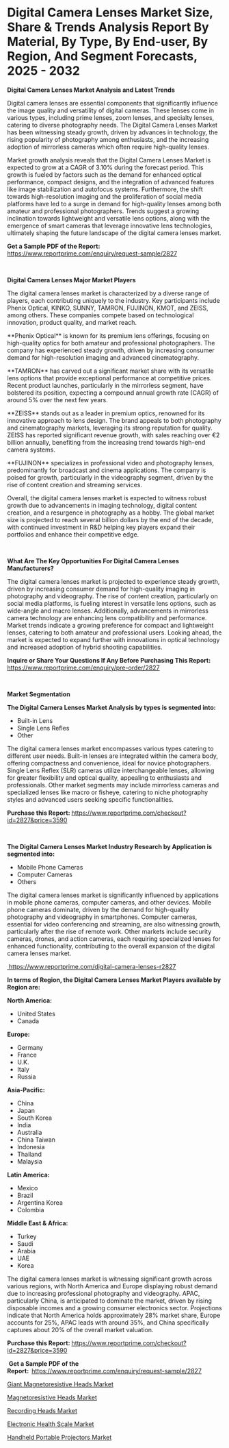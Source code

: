 <p><h1>Digital Camera Lenses Market Size, Share & Trends Analysis Report By Material, By Type, By End-user, By Region, And Segment Forecasts, 2025 - 2032</h1></p><p><strong>Digital Camera Lenses Market Analysis and Latest Trends</strong></p>
<p><p>Digital camera lenses are essential components that significantly influence the image quality and versatility of digital cameras. These lenses come in various types, including prime lenses, zoom lenses, and specialty lenses, catering to diverse photography needs. The Digital Camera Lenses Market has been witnessing steady growth, driven by advances in technology, the rising popularity of photography among enthusiasts, and the increasing adoption of mirrorless cameras which often require high-quality lenses.</p><p>Market growth analysis reveals that the Digital Camera Lenses Market is expected to grow at a CAGR of 3.10% during the forecast period. This growth is fueled by factors such as the demand for enhanced optical performance, compact designs, and the integration of advanced features like image stabilization and autofocus systems. Furthermore, the shift towards high-resolution imaging and the proliferation of social media platforms have led to a surge in demand for high-quality lenses among both amateur and professional photographers. Trends suggest a growing inclination towards lightweight and versatile lens options, along with the emergence of smart cameras that leverage innovative lens technologies, ultimately shaping the future landscape of the digital camera lenses market.</p></p>
<p><strong>Get a Sample PDF of the Report:&nbsp;</strong> <a href="https://www.reportprime.com/enquiry/request-sample/2827?utm_campaign=1097&utm_medium=2&utm_source=Github&utm_content=ia&utm_term=18032025&utm_id=digital-camera-lenses">https://www.reportprime.com/enquiry/request-sample/2827</a></p>
<p>&nbsp;</p>
<p><strong>Digital Camera Lenses Major Market Players</strong></p>
<p><p>The digital camera lenses market is characterized by a diverse range of players, each contributing uniquely to the industry. Key participants include Phenix Optical, KINKO, SUNNY, TAMRON, FUJINON, KMOT, and ZEISS, among others. These companies compete based on technological innovation, product quality, and market reach.</p><p>**Phenix Optical** is known for its premium lens offerings, focusing on high-quality optics for both amateur and professional photographers. The company has experienced steady growth, driven by increasing consumer demand for high-resolution imaging and advanced cinematography.</p><p>**TAMRON** has carved out a significant market share with its versatile lens options that provide exceptional performance at competitive prices. Recent product launches, particularly in the mirrorless segment, have bolstered its position, expecting a compound annual growth rate (CAGR) of around 5% over the next few years.</p><p>**ZEISS** stands out as a leader in premium optics, renowned for its innovative approach to lens design. The brand appeals to both photography and cinematography markets, leveraging its strong reputation for quality. ZEISS has reported significant revenue growth, with sales reaching over €2 billion annually, benefiting from the increasing trend towards high-end camera systems.</p><p>**FUJINON** specializes in professional video and photography lenses, predominantly for broadcast and cinema applications. The company is poised for growth, particularly in the videography segment, driven by the rise of content creation and streaming services.</p><p>Overall, the digital camera lenses market is expected to witness robust growth due to advancements in imaging technology, digital content creation, and a resurgence in photography as a hobby. The global market size is projected to reach several billion dollars by the end of the decade, with continued investment in R&D helping key players expand their portfolios and enhance their competitive edge.</p></p>
<p>&nbsp;</p>
<p><strong>What Are The Key Opportunities For Digital Camera Lenses Manufacturers?</strong></p>
<p><p>The digital camera lenses market is projected to experience steady growth, driven by increasing consumer demand for high-quality imaging in photography and videography. The rise of content creation, particularly on social media platforms, is fueling interest in versatile lens options, such as wide-angle and macro lenses. Additionally, advancements in mirrorless camera technology are enhancing lens compatibility and performance. Market trends indicate a growing preference for compact and lightweight lenses, catering to both amateur and professional users. Looking ahead, the market is expected to expand further with innovations in optical technology and increased adoption of hybrid shooting capabilities.</p></p>
<p><strong>Inquire or Share Your Questions If Any Before Purchasing This Report:</strong> <a href="https://www.reportprime.com/enquiry/pre-order/2827?utm_campaign=1097&utm_medium=2&utm_source=Github&utm_content=ia&utm_term=18032025&utm_id=digital-camera-lenses">https://www.reportprime.com/enquiry/pre-order/2827</a></p>
<p>&nbsp;</p>
<p><strong>Market Segmentation</strong></p>
<p><strong>The Digital Camera Lenses Market Analysis by types is segmented into:</strong></p>
<p><ul><li>Built-in Lens</li><li>Single Lens Refles</li><li>Other</li></ul></p>
<p><p>The digital camera lenses market encompasses various types catering to different user needs. Built-in lenses are integrated within the camera body, offering compactness and convenience, ideal for novice photographers. Single Lens Reflex (SLR) cameras utilize interchangeable lenses, allowing for greater flexibility and optical quality, appealing to enthusiasts and professionals. Other market segments may include mirrorless cameras and specialized lenses like macro or fisheye, catering to niche photography styles and advanced users seeking specific functionalities.</p></p>
<p><strong>Purchase this Report:&nbsp;</strong><a href="https://www.reportprime.com/checkout?id=2827&price=3590&utm_campaign=1097&utm_medium=2&utm_source=Github&utm_content=ia&utm_term=18032025&utm_id=digital-camera-lenses">https://www.reportprime.com/checkout?id=2827&price=3590</a></p>
<p>&nbsp;</p>
<p><strong>The Digital Camera Lenses Market Industry Research by Application is segmented into:</strong></p>
<p><ul><li>Mobile Phone Cameras</li><li>Computer Cameras</li><li>Others</li></ul></p>
<p><p>The digital camera lenses market is significantly influenced by applications in mobile phone cameras, computer cameras, and other devices. Mobile phone cameras dominate, driven by the demand for high-quality photography and videography in smartphones. Computer cameras, essential for video conferencing and streaming, are also witnessing growth, particularly after the rise of remote work. Other markets include security cameras, drones, and action cameras, each requiring specialized lenses for enhanced functionality, contributing to the overall expansion of the digital camera lenses market.</p></p>
<p><a href="https://www.reportprime.com/digital-camera-lenses-r2827?utm_campaign=1097&utm_medium=2&utm_source=Github&utm_content=ia&utm_term=18032025&utm_id=digital-camera-lenses">&nbsp;https://www.reportprime.com/digital-camera-lenses-r2827</a></p>
<p><strong>In terms of Region, the Digital Camera Lenses Market Players available by Region are:</strong></p>
<p>
    <p> <strong> North America: </strong>
        <ul>
            <li>United States</li>
            <li>Canada</li>
        </ul>
        </p> 
    <p> <strong> Europe: </strong>
        <ul>
            <li>Germany</li>
            <li>France</li>
            <li>U.K.</li>
            <li>Italy</li>
            <li>Russia</li>
        </ul>
        </p> 
    <p> <strong> Asia-Pacific: </strong>
        <ul>
            <li>China</li>
            <li>Japan</li>
            <li>South Korea</li>
            <li>India</li>
            <li>Australia</li>
            <li>China Taiwan</li>
            <li>Indonesia</li>
            <li>Thailand</li>
            <li>Malaysia</li>
        </ul>
        </p> 
    <p> <strong> Latin America: </strong>
        <ul>
            <li>Mexico</li>
            <li>Brazil</li>
            <li>Argentina Korea</li>
            <li>Colombia</li>
        </ul>
        </p> 
    <p> <strong> Middle East & Africa: </strong>
        <ul>
            <li>Turkey</li>
            <li>Saudi</li>
            <li>Arabia</li>
            <li>UAE</li>
            <li>Korea</li>
        </ul>
    </p>
    </p>
<p><p>The digital camera lenses market is witnessing significant growth across various regions, with North America and Europe displaying robust demand due to increasing professional photography and videography. APAC, particularly China, is anticipated to dominate the market, driven by rising disposable incomes and a growing consumer electronics sector. Projections indicate that North America holds approximately 28% market share, Europe accounts for 25%, APAC leads with around 35%, and China specifically captures about 20% of the overall market valuation.</p></p>
<p><strong>Purchase this Report: </strong><a href="https://www.reportprime.com/checkout?id=2827&price=3590&utm_campaign=1097&utm_medium=2&utm_source=Github&utm_content=ia&utm_term=18032025&utm_id=digital-camera-lenses">https://www.reportprime.com/checkout?id=2827&price=3590</a></p>
<p>&nbsp;<strong>Get a Sample PDF of the Report:&nbsp;&nbsp;</strong><a href="https://www.reportprime.com/enquiry/request-sample/2827?utm_campaign=1097&utm_medium=2&utm_source=Github&utm_content=ia&utm_term=18032025&utm_id=digital-camera-lenses">https://www.reportprime.com/enquiry/request-sample/2827</a></p>
<p><strong></strong></p>
<p><p><a href="https://github.com/palenjeppecd/Market-Research-Report-List-1/blob/main/giant-magnetoresistive-heads-market.md?utm_campaign=1097&utm_medium=2&utm_source=Github&utm_content=ia&utm_term=18032025&utm_id=digital-camera-lenses">Giant Magnetoresistive Heads Market</a></p><p><a href="https://github.com/raaschadonle/Market-Research-Report-List-1/blob/main/magnetoresistive-heads-market.md?utm_campaign=1097&utm_medium=2&utm_source=Github&utm_content=ia&utm_term=18032025&utm_id=digital-camera-lenses">Magnetoresistive Heads Market</a></p><p><a href="https://github.com/aarajlyre/Market-Research-Report-List-1/blob/main/recording-heads-market.md?utm_campaign=1097&utm_medium=2&utm_source=Github&utm_content=ia&utm_term=18032025&utm_id=digital-camera-lenses">Recording Heads Market</a></p><p><a href="https://github.com/sawrovpipolo/Market-Research-Report-List-1/blob/main/electronic-health-scale-market.md?utm_campaign=1097&utm_medium=2&utm_source=Github&utm_content=ia&utm_term=18032025&utm_id=digital-camera-lenses">Electronic Health Scale Market</a></p><p><a href="https://github.com/ritooesiaba/Market-Research-Report-List-1/blob/main/handheld-portable-projectors-market.md?utm_campaign=1097&utm_medium=2&utm_source=Github&utm_content=ia&utm_term=18032025&utm_id=digital-camera-lenses">Handheld Portable Projectors Market</a></p></p>